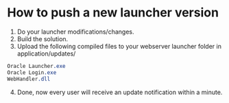 # How to push a new launcher version

1. Do your launcher modifications/changes.
2. Build the solution.
3. Upload the following compiled files to your webserver launcher folder in application/updates/

```css
Oracle Launcher.exe
Oracle Login.exe
WebHandler.dll
```

4. Done, now every user will receive an update notification within a minute.
